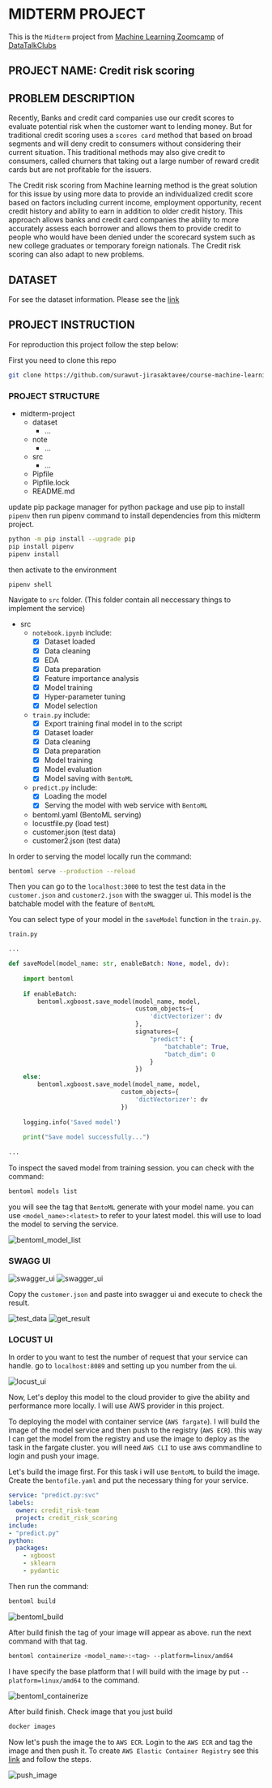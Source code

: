 # MIDTERM PROJECT

This is the `Midterm` project from [Machine Learning Zoomcamp](https://github.com/alexeygrigorev/mlbookcamp-code/tree/master/course-zoomcamp) of [DataTalkClubs](https://datatalks.club)

## PROJECT NAME: Credit risk scoring

## PROBLEM DESCRIPTION

Recently, Banks and credit card companies use our credit scores to evaluate potential risk when the customer want to lending money. But for traditional credit scoring uses a `scores card` method that based on broad segments and will deny credit to consumers without considering their current situation. This traditional methods may also give credit to consumers, called churners that taking out a large number of reward credit cards but are not profitable for the issuers.

The Credit risk scoring from Machine learning method is the great solution for this issue by using more data to provide an individualized credit score based on factors including current income, employment opportunity, recent credit history and ability to earn in addition to older credit history. This approach allows banks and credit card companies the ability to more accurately assess each borrower and allows them to provide credit to people who would have been denied under the scorecard system such as new college graduates or temporary foreign nationals. The Credit risk scoring can also adapt to new problems.

## DATASET

For see the dataset information. Please see the [link](https://www.openml.org/search?type=data&sort=runs&status=active&id=31)

## PROJECT INSTRUCTION

For reproduction this project follow the step below:

First you need to clone this repo

```bash
git clone https://github.com/surawut-jirasaktavee/course-machine-learning-zoomcamp.git
```

### PROJECT STRUCTURE

- midterm-project
  - dataset
    - ...
  - note
    - ...
  - src
    - ...
  - Pipfile
  - Pipfile.lock
  - README.md

update pip package manager for python package and use pip to install `pipenv` then run pipenv command to install dependencies from this midterm project.

```bash
python -m pip install --upgrade pip
pip install pipenv
pipenv install
```

then activate to the environment

```bash
pipenv shell
```

Navigate to `src` folder. (This folder contain all neccessary things to implement the service)

- src
  - `notebook.ipynb` include:
    - [x] Dataset loaded
    - [x] Data cleaning
    - [x] EDA
    - [x] Data preparation
    - [x] Feature importance analysis
    - [x] Model training
    - [x] Hyper-parameter tuning
    - [x] Model selection
  - `train.py` include:
    - [x] Export training final model in to the script
    - [x] Dataset loader
    - [x] Data cleaning
    - [x] Data preparation
    - [x] Model training
    - [x] Model evaluation
    - [x] Model saving with `BentoML`
  - `predict.py` include:
    - [x] Loading the model
    - [x] Serving the model with web service with `BentoML`
  - bentoml.yaml (BentoML serving)
  - locustfile.py (load test)
  - customer.json (test data) 
  - customer2.json (test data)

In order to serving the model locally run the command:

```bash
bentoml serve --production --reload
```

Then you can go to the `localhost:3000` to test the test data in the `customer.json` and `customer2.json` with the swagger ui.
This model is the batchable model with the feature of `BentoML` 

You can select type of your model in the `saveModel` function in the `train.py`.

```python
train.py

...

def saveModel(model_name: str, enableBatch: None, model, dv):
    
    import bentoml
    
    if enableBatch:
        bentoml.xgboost.save_model(model_name, model,
                                   custom_objects={
                                       'dictVectorizer': dv
                                   },
                                   signatures={
                                       "predict": {
                                           "batchable": True,
                                           "batch_dim": 0
                                       }
                                   })
    else:
        bentoml.xgboost.save_model(model_name, model,
                               custom_objects={
                                   'dictVectorizer': dv
                               })
    
    logging.info('Saved model')
    
    print("Save model successfully...")
    
...
```

To inspect the saved model from training session. you can check with the command:

```bash
bentoml models list
```

you will see the tag that `BentoML` generate with your model name. you can use `<model_name>:<latest>` to refer to your latest model.
this will use to load the model to serving the service.

![bentoml_model_list](https://github.com/surawut-jirasaktavee/course-machine-learning-zoomcamp/blob/main/midterm-project/images/bentoml_model_list.png)

### SWAGG UI

![swagger_ui](https://github.com/surawut-jirasaktavee/course-machine-learning-zoomcamp/blob/main/midterm-project/images/swagger_ui.png)
![swagger_ui](https://github.com/surawut-jirasaktavee/course-machine-learning-zoomcamp/blob/main/midterm-project/images/swagger_ui2.png)

Copy the `customer.json` and paste into swagger ui and execute to check the result.

![test_data](https://github.com/surawut-jirasaktavee/course-machine-learning-zoomcamp/blob/main/midterm-project/images/test_data.png)
![get_result](https://github.com/surawut-jirasaktavee/course-machine-learning-zoomcamp/blob/main/midterm-project/images/get_result.png)

### LOCUST UI

In order to you want to test the number of request that your service can handle. go to `localhost:8089` and setting up you number from the ui.

![locust_ui](https://github.com/surawut-jirasaktavee/course-machine-learning-zoomcamp/blob/main/midterm-project/images/locust_ui.png)

Now, Let's deploy this model to the cloud provider to give the ability and performance more locally. I will use AWS provider in this project.

To deploying the model with container service (`AWS fargate`). I will build the image of the model service and then push to the registry (`AWS ECR`). this way I can get the model from the registry and use the image to deploy as the task in the fargate cluster. you will need `AWS CLI` to use aws commandline to login and push your image.

Let's build the image first. For this task i will use `BentoML` to build the image. Create the `bentofile.yaml` and put the necessary thing for your service.

```yaml
service: "predict.py:svc"
labels:
  owner: credit_risk-team
  project: credit_risk_scoring
include:
- "predict.py"
python:
  packages:
    - xgboost
    - sklearn
    - pydantic
```

Then run the command:

```bash
bentoml build
```

![bentoml_build](https://github.com/surawut-jirasaktavee/course-machine-learning-zoomcamp/blob/main/midterm-project/images/bentoml_build.png)

After build finish the tag of your image will appear as above. run the next command with that tag.

```bash
bentoml containerize <model_name>:<tag> --platform=linux/amd64
```

I have specify the base platform that I will build with the image by put `--platform=linux/amd64` to the command.

![bentoml_containerize](https://github.com/surawut-jirasaktavee/course-machine-learning-zoomcamp/blob/main/midterm-project/images/bentoml_containerize_build.png)

After build finish. Check image that you just build

```bash
docker images
```

Now let's push the image the to `AWS ECR`. Login to the `AWS ECR` and tag the image and then push it.
To create `AWS Elastic Container Registry` see this [link](https://github.com/surawut-jirasaktavee/course-machine-learning-zoomcamp/blob/main/midterm-project/note/ECR.md) and follow the steps.

![push_image](https://github.com/surawut-jirasaktavee/course-machine-learning-zoomcamp/blob/main/midterm-project/images/push_image.png)
